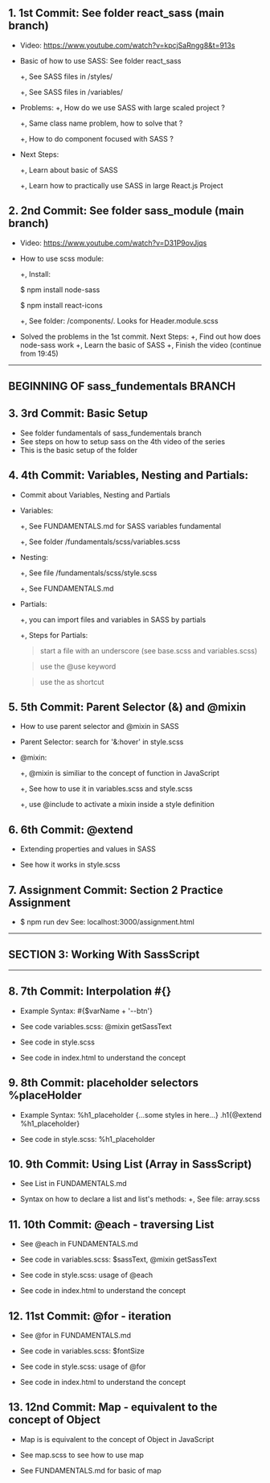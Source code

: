 ## 1. 1st Commit: See folder react_sass (main branch)

- Video: https://www.youtube.com/watch?v=kpcjSaRngg8&t=913s

- Basic of how to use SASS: See folder react_sass

  +, See SASS files in /styles/

  +, See SASS files in /variables/

- Problems:
  +, How do we use SASS with large scaled project ?

  +, Same class name problem, how to solve that ?

  +, How to do component focused with SASS ?

- Next Steps:

  +, Learn about basic of SASS

  +, Learn how to practically use SASS in large React.js Project

## 2. 2nd Commit: See folder sass_module (main branch)

- Video:
  https://www.youtube.com/watch?v=D31P9ovJjqs

- How to use scss module:

  +, Install:

  $ npm install node-sass

  $ npm install react-icons

  +, See folder: /components/. Looks for Header.module.scss

- Solved the problems in the 1st commit. Next Steps:
  +, Find out how does node-sass work
  +, Learn the basic of SASS
  +, Finish the video (continue from 19:45)

---

## BEGINNING OF sass_fundementals BRANCH

## 3. 3rd Commit: Basic Setup

- See folder fundamentals of sass_fundementals branch
- See steps on how to setup sass on the 4th video of the series
- This is the basic setup of the folder

## 4. 4th Commit: Variables, Nesting and Partials:

- Commit about Variables, Nesting and Partials

- Variables:

  +, See FUNDAMENTALS.md for SASS variables fundamental

  +, See folder /fundamentals/scss/variables.scss

- Nesting:

  +, See file /fundamentals/scss/style.scss

  +, See FUNDAMENTALS.md

- Partials:

  +, you can import files and variables in SASS by partials

  +, Steps for Partials:

  > start a file with an underscore (see base.scss and variables.scss)

  > use the @use keyword

  > use the as shortcut

## 5. 5th Commit: Parent Selector (&) and @mixin

- How to use parent selector and @mixin in SASS

- Parent Selector: search for '&:hover' in style.scss

- @mixin:

  +, @mixin is similiar to the concept of function in JavaScript

  +, See how to use it in variables.scss and style.scss

  +, use @include to activate a mixin inside a style definition

## 6. 6th Commit: @extend

- Extending properties and values in SASS

- See how it works in style.scss

## 7. Assignment Commit: Section 2 Practice Assignment

- $ npm run dev
  See: localhost:3000/assignment.html

---

## SECTION 3: Working With SassScript

---

## 8. 7th Commit: Interpolation #{}

- Example Syntax: #{$varName + '--btn'}

- See code variables.scss: @mixin getSassText

- See code in style.scss

- See code in index.html to understand the concept

## 9. 8th Commit: placeholder selectors %placeHolder

- Example Syntax:
  %h1_placeholder {...some styles in here...}
  .h1{@extend %h1_placeholder}

- See code in style.scss: %h1_placeholder

## 10. 9th Commit: Using List (Array in SassScript)

- See List in FUNDAMENTALS.md

- Syntax on how to declare a list and list's methods:
  +, See file: array.scss

## 11. 10th Commit: @each - traversing List

- See @each in FUNDAMENTALS.md

- See code in variables.scss: $sassText, @mixin getSassText

- See code in style.scss: usage of @each

- See code in index.html to understand the concept

## 12. 11st Commit: @for - iteration

- See @for in FUNDAMENTALS.md

- See code in variables.scss: $fontSize

- See code in style.scss: usage of @for

- See code in index.html to understand the concept

## 13. 12nd Commit: Map - equivalent to the concept of Object

- Map is is equivalent to the concept of Object in JavaScript

- See map.scss to see how to use map

- See FUNDAMENTALS.md for basic of map
